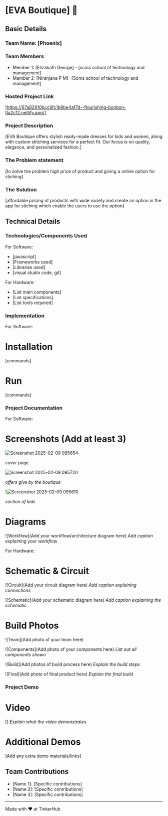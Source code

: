 # [EVA Boutique] 🎯


## Basic Details
### Team Name: [Phoenix]


### Team Members
- Member 1: [Elizabath George] - [scms school of technology and management]
- Member 2: [Niranjana P M] -[Scms school of technology and management]

### Hosted Project Link
[https://67a82910bcc6fc1b9be4af7d--flourishing-bonbon-0a2c12.netlify.app/]

### Project Description
[EVA Boutique offers stylish ready-made dresses for kids and women, along with custom stitching services for a perfect fit. Our focus is on quality, elegance, and personalized fashion.]

### The Problem statement
[to solve the problem high price of product and giving a online option for stiching]

### The Solution
[affordable pricing of products with wide variety and create an option in the app for stiching which enable the users to use the option]

## Technical Details
### Technologies/Components Used
For Software:
- [javascript]
- [Frameworks used]
- [Libraries used]
- [visual studio code, git]

For Hardware:
- [List main components]
- [List specifications]
- [List tools required]

### Implementation
For Software:
# Installation
[commands]

# Run
[commands]

### Project Documentation
For Software:

# Screenshots (Add at least 3)
![Screenshot 2025-02-09 095654](https://github.com/user-attachments/assets/005205be-dea7-48d2-ae41-7c57cd3b8c22)

*cover page*

![Screenshot 2025-02-09 095720](https://github.com/user-attachments/assets/467b1382-872a-4eb0-992d-a55ec860062e)

*offers give by the boutique*

!![Screenshot 2025-02-09 095810](https://github.com/user-attachments/assets/c5ec70cc-e167-493f-a48f-1b914d8ec801)

*section of kids*

# Diagrams
![Workflow](Add your workflow/architecture diagram here)
*Add caption explaining your workflow*

For Hardware:

# Schematic & Circuit
![Circuit](Add your circuit diagram here)
*Add caption explaining connections*

![Schematic](Add your schematic diagram here)
*Add caption explaining the schematic*

# Build Photos
![Team](Add photo of your team here)


![Components](Add photo of your components here)
*List out all components shown*

![Build](Add photos of build process here)
*Explain the build steps*

![Final](Add photo of final product here)
*Explain the final build*

### Project Demo
# Video
[]
*Explain what the video demonstrates*

# Additional Demos
[Add any extra demo materials/links]

## Team Contributions
- [Name 1]: [Specific contributions]
- [Name 2]: [Specific contributions]
- [Name 3]: [Specific contributions]

---
Made with ❤️ at TinkerHub
